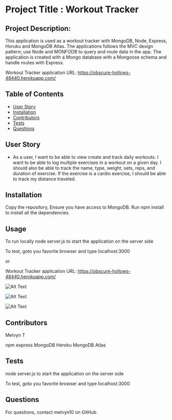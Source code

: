 # Project Title : Workout Tracker

## Project Description:
This application is used as a workout tracker with MongoDB, Node, Express, Horuku and MongoDB Atlas. The applications follows the MVC design pattern; use Node and MONFODB to query and route data in the app. The application is created with a Mongo database with a Mongoose schema and handle routes with Express.

Workout Tracker application URL: https://obscure-hollows-48440.herokuapp.com/



## Table of Contents
* [User Story ](#userstory)
* [Installation](#installation)
* [Contributors](#contributors)
* [Tests](#tests)
* [Questions](#questions)


## User Story

* As a user, I want to be able to view create and track daily workouts. I want to be able to log multiple exercises in a workout on a given day. I should also be able to track the name, type, weight, sets, reps, and duration of exercise. If the exercise is a cardio exercise, I should be able to track my distance traveled.

## Installation
Copy the repository, Ensure you have access to MongoDB. Run npm install to install all the dependencies. 

## Usage

To run locally
node server.js to start the application on the server side

To test, goto you favorite browser and type localhost:3000

or 

Workout Tracker application URL: https://obscure-hollows-48440.herokuapp.com/



![Alt Text](https://github.com/melvyn10/burger/blob/main/public/image/Tracker1.gif)

![Alt Text](https://github.com/melvyn10/burger/blob/main/public/image/Tracker2.gif)

![Alt Text](https://github.com/melvyn10/burger/blob/main/public/image/Tracker3.gif)



## Contributors
Melvyn T

npm express
MongoDB
Heroku
MongoDB Atlas

## Tests
node server.js to start the application on the server side

To test, goto you favorite browser and type localhost:3000

## Questions
For questions, contact melvyn10 on GitHub 